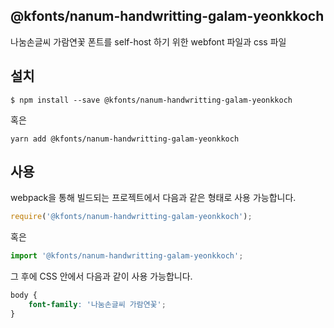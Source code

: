 
@kfonts/nanum-handwritting-galam-yeonkkoch
---------------------

나눔손글씨 가람연꽃 폰트를 self-host 하기 위한 webfont 파일과 css 파일

설치
----

```
$ npm install --save @kfonts/nanum-handwritting-galam-yeonkkoch
```

혹은

```
yarn add @kfonts/nanum-handwritting-galam-yeonkkoch
```

사용
----

webpack을 통해 빌드되는 프로젝트에서 다음과 같은 형태로 사용 가능합니다.

```js
require('@kfonts/nanum-handwritting-galam-yeonkkoch');
```

혹은

```js
import '@kfonts/nanum-handwritting-galam-yeonkkoch';
```

그 후에 CSS 안에서 다음과 같이 사용 가능합니다.

```css
body {
    font-family: '나눔손글씨 가람연꽃';
}
```
